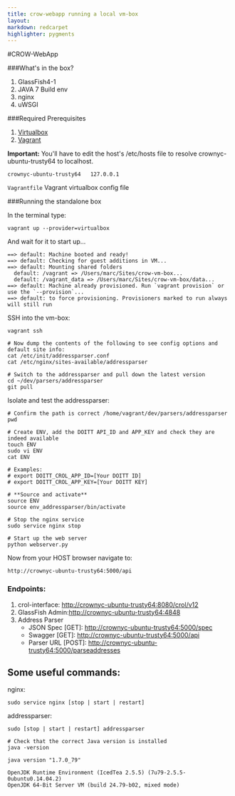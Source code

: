 ```yaml
---
title: crow-webapp running a local vm-box
layout:
markdown: redcarpet
highlighter: pygments
---
```

#CROW-WebApp

###What's in the box?

  1. GlassFish4-1
  2. JAVA 7 Build env
  3. nginx
  4. uWSGI

###Required Prerequisites

  1. [Virtualbox](https://www.virtualbox.org/)
  2. [Vagrant](https://www.vagrantup.com/)

   **Important:** You'll have to edit the host's /etc/hosts file to resolve crownyc-ubuntu-trusty64 to localhost.

   ```crownyc-ubuntu-trusty64	127.0.0.1```

   ```Vagrantfile``` Vagrant virtualbox config file

###Running the standalone box

  In the terminal type:

  ```
vagrant up --provider=virtualbox
  ```
And wait for it to start up...
  ```
==> default: Machine booted and ready!
==> default: Checking for guest additions in VM...
==> default: Mounting shared folders
    default: /vagrant => /Users/marc/Sites/crow-vm-box...
    default: /vagrant_data => /Users/marc/Sites/crow-vm-box/data...
==> default: Machine already provisioned. Run `vagrant provision` or use the `--provision`...
==> default: to force provisioning. Provisioners marked to run always will still run
  ```
  SSH into the vm-box:
  ```
vagrant ssh

# Now dump the contents of the following to see config options and default site info:
cat /etc/init/addressparser.conf
cat /etc/nginx/sites-available/addressparser

# Switch to the addressparser and pull down the latest version
cd ~/dev/parsers/addressparser
git pull
  ```

Isolate and test the addressparser:
  
  ```
# Confirm the path is correct /home/vagrant/dev/parsers/addressparser
 pwd 

# Create ENV, add the DOITT API_ID and APP_KEY and check they are indeed available
touch ENV
sudo vi ENV
cat ENV

# Examples:
# export DOITT_CROL_APP_ID=[Your DOITT ID]
# export DOITT_CROL_APP_KEY=[Your DOITT KEY]
    
# **Source and activate**
source ENV
source env_addressparser/bin/activate

# Stop the nginx service
sudo service nginx stop

# Start up the web server
python webserver.py
   ```

Now from your HOST browser navigate to: 
```
http://crownyc-ubuntu-trusty64:5000/api
```

### Endpoints:
  1. crol-interface: [http://crownyc-ubuntu-trusty64:8080/crol/v12](http://crownyc-ubuntu-trusty64:8080/crol/v12)
  2. GlassFish Admin:[http://crownyc-ubuntu-trusty64:4848](http://crownyc-ubuntu-trusty64:4848)
  3. Address Parser 
     - JSON Spec [GET]: [http://crownyc-ubuntu-trusty64:5000/spec](http://crownyc-ubuntu-trusty64:5000/spec)
     - Swagger [GET]: [http://crownyc-ubuntu-trusty64:5000/api](http://crownyc-ubuntu-trusty64:5000/api)
     - Parser URL [POST]: [http://crownyc-ubuntu-trusty64:5000/parseaddresses](http://crownyc-ubuntu-trusty64:5000/parseaddresses)

## Some useful commands: 

nginx: 
```
sudo service nginx [stop | start | restart]
```

addressparser: 
```
sudo [stop | start | restart] addressparser
```

```
# Check that the correct Java version is installed
java -version
```
  
```
java version "1.7.0_79"

OpenJDK Runtime Environment (IcedTea 2.5.5) (7u79-2.5.5-0ubuntu0.14.04.2)
OpenJDK 64-Bit Server VM (build 24.79-b02, mixed mode)
```
